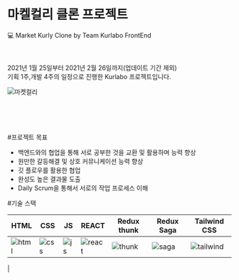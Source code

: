 # 마켈컬리 클론 프로젝트

💻 Market Kurly Clone
by Team Kurlabo FrontEnd

<br>
<br>
2021년 1월 25일부터 2021년 2월 26일까지(업데이트 기간 제외) <br>기획 1주,개발 4주의 일정으로 진행한 Kurlabo 프로젝트입니다.


![마켓컬리](https://user-images.githubusercontent.com/76701139/120295932-96a9e680-c302-11eb-8ad1-d2e6f272518d.gif)


<br>
<br>
<br>
<br>
#프로젝트 목표
<ul>
  <li>백엔드와의 협업을 통해 서로 공부한 것을 교환 및 활용하며 능력 향상</li>
<li>원만한 갈등해결 및 상호 커뮤니케이션 능력 향상</li>
<li>깃 플로우를 활용한 협업</li>
<li>완성도 높은 결과물 도출</li>
<li>Daily Scrum을 통해서 서로의 작업 프로세스 이해</li>
</ul>
#기술 스택

HTML|CSS|JS|REACT|Redux thunk|Redux Saga|Tailwind CSS|
|------|---|---|---|---|---|---|
|![html](https://user-images.githubusercontent.com/76701139/120313236-ab8f7580-c314-11eb-9d8b-c1c54dc8ae7e.png)|![css](https://user-images.githubusercontent.com/76701139/120313248-b0ecc000-c314-11eb-9c59-8700b9769577.png)|![js](https://user-images.githubusercontent.com/76701139/120313265-b518dd80-c314-11eb-877e-87af6c676202.png)|![react](https://user-images.githubusercontent.com/76701139/120313697-530ca800-c315-11eb-9af0-762a405ed38e.png)|![thunk](https://user-images.githubusercontent.com/76701139/120310844-c7dde300-c311-11eb-83e4-6f14b554da86.png)|![saga](https://user-images.githubusercontent.com/76701139/120313671-48eaa980-c315-11eb-9f7a-9a940375c483.png)|![tailwind](https://user-images.githubusercontent.com/76701139/120313633-3a03f700-c315-11eb-9fc7-965b4c568361.png)|
|














